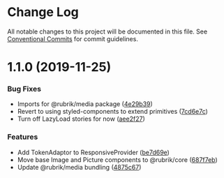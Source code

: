 # Change Log

All notable changes to this project will be documented in this file.
See [Conventional Commits](https://conventionalcommits.org) for commit guidelines.

# 1.1.0 (2019-11-25)


### Bug Fixes

* Imports for @rubrik/media package ([4e29b39](https://github.com/brettgullan/rubrik/commit/4e29b39aa4223dd3ea5233824921ea072829f5f3))
* Revert to using styled-components to extend primitives ([7cd6e7c](https://github.com/brettgullan/rubrik/commit/7cd6e7c24cc3dc2a876fbf2108d2ae252e386efe))
* Turn off LazyLoad stories for now ([aee2f27](https://github.com/brettgullan/rubrik/commit/aee2f27d1da3f02fabc86bbed1d43a9eb8bb9b05))


### Features

* Add TokenAdaptor to ResponsiveProvider ([be7d69e](https://github.com/brettgullan/rubrik/commit/be7d69eb6ba1c02c59726d43f51713ff223c3ea3))
* Move base Image and Picture components to @rubrik/core ([687f7eb](https://github.com/brettgullan/rubrik/commit/687f7eb96db74cd110c743285019024973208002))
* Update @rubrik/media bundling ([4875c67](https://github.com/brettgullan/rubrik/commit/4875c67791f734d832efb2ee07a8fd9baae873a5))
